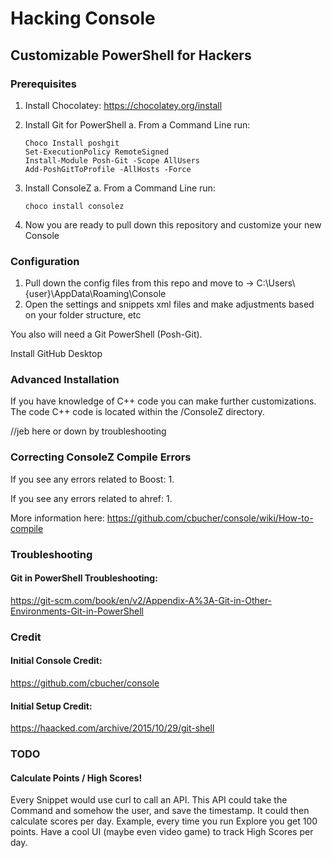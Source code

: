 # Hacking Console
## Customizable PowerShell for Hackers

### Prerequisites
1. Install Chocolatey: https://chocolatey.org/install
2. Install Git for PowerShell
       a. From a Command Line run:

       Choco Install poshgit
       Set-ExecutionPolicy RemoteSigned
       Install-Module Posh-Git -Scope AllUsers
       Add-PoshGitToProfile -AllHosts -Force
      
3. Install ConsoleZ
       a. From a Command Line run:

       choco install consolez
       
4. Now you are ready to pull down this repository and customize your new Console

### Configuration

<ol>
  <li>Pull down the config files from this repo and move to -> C:\Users\{user}\AppData\Roaming\Console</li>
  <li>Open the settings and snippets xml files and make adjustments based on your folder structure, etc</li>
</ol>
You also will need a Git PowerShell (Posh-Git).<br />

Install GitHub Desktop


### Advanced Installation
If you have knowledge of C++ code you can make further customizations.
The code C++ code is located within the /ConsoleZ directory.

//jeb here or down by troubleshooting
### Correcting ConsoleZ Compile Errors
If you see any errors related to Boost:
  1. 

If you see any errors related to ahref:
  1. 

More information here:
https://github.com/cbucher/console/wiki/How-to-compile
    

### Troubleshooting
#### Git in PowerShell Troubleshooting:
https://git-scm.com/book/en/v2/Appendix-A%3A-Git-in-Other-Environments-Git-in-PowerShell

### Credit
#### Initial Console Credit:
https://github.com/cbucher/console

#### Initial Setup Credit:
https://haacked.com/archive/2015/10/29/git-shell

### TODO
#### Calculate Points / High Scores!
<div>
  Every Snippet would use curl to call an API.
  This API could take the Command and somehow the user, and save the timestamp.
  It could then calculate scores per day.
  Example, every time you run Explore you get 100 points.
  Have a cool UI (maybe even video game) to track High Scores per day.
</div>
